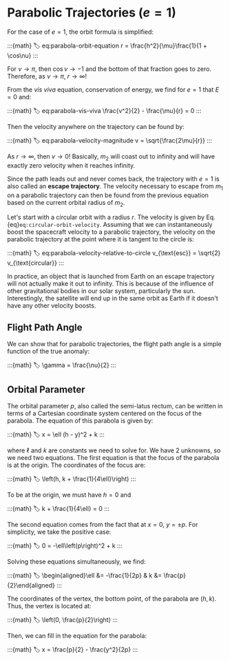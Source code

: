 # Parabolic Trajectories ($e = 1$)

For the case of $e = 1$, the orbit formula is simplified:

:::{math}
:label: eq:parabola-orbit-equation
r = \frac{h^2}{\mu}\frac{1}{1 + \cos\nu}
:::

For $\nu\rightarrow\pi$, then $\cos\nu\rightarrow -1$ and the bottom of that fraction goes to zero. Therefore, as $\nu\rightarrow\pi$, $r\rightarrow\infty$!

From the _vis viva_ equation, conservation of energy, we find for $e = 1$ that $E=0$ and:

:::{math}
:label: eq:parabola-vis-viva
\frac{v^2}{2} - \frac{\mu}{r} = 0
:::

Then the velocity anywhere on the trajectory can be found by:

:::{math}
:label: eq:parabola-velocity-magnitude
v = \sqrt{\frac{2\mu}{r}}
:::

As $r\rightarrow\infty$, then $v\rightarrow 0$! Basically, $m_2$ will coast out to infinity and will have exactly zero velocity when it reaches infinity.

Since the path leads out and never comes back, the trajectory with $e = 1$ is also called an **escape trajectory**. The velocity necessary to escape from $m_1$ on a parabolic trajectory can then be found from the previous equation based on the current orbital radius of $m_2$.

Let's start with a circular orbit with a radius $r$. The velocity is given by Eq. {eq}`eq:circular-orbit-velocity`. Assuming that we can instantaneously boost the spacecraft velocity to a parabolic trajectory, the velocity on the parabolic trajectory at the point where it is tangent to the circle is:

:::{math}
:label: eq:parabola-velocity-relative-to-circle
v_{\text{esc}} = \sqrt{2} v_{\text{circular}}
:::

In practice, an object that is launched from Earth on an escape trajectory will not actually make it out to infinity. This is because of the influence of other gravitational bodies in our solar system, particularly the sun. Interestingly, the satellite will end up in the same orbit as Earth if it doesn't have any other velocity boosts.

## Flight Path Angle

We can show that for parabolic trajectories, the flight path angle is a simple function of the true anomaly:

:::{math}
:label: 
\gamma = \frac{\nu}{2}
:::

## Orbital Parameter

The orbital parameter $p$, also called the semi-latus rectum, can be written in terms of a Cartesian coordinate system centered on the focus of the parabola. The equation of this parabola is given by:

:::{math}
:label: 
x = \ell (h - y)^2 + k
:::

where $\ell$ and $k$ are constants we need to solve for. We have 2 unknowns, so we need two equations. The first equation is that the focus of the parabola is at the origin. The coordinates of the focus are:

:::{math}
:label: 
\left(h, k + \frac{1}{4\ell}\right)
:::

To be at the origin, we must have $h = 0$ and

:::{math}
:label: 
k + \frac{1}{4\ell} = 0
:::

The second equation comes from the fact that at $x = 0$, $y = \pm p$. For simplicity, we take the positive case:

:::{math}
:label: 
0 = -\ell\left(p\right)^2 + k
:::

Solving these equations simultaneously, we find:

:::{math}
:label: 
\begin{aligned}\ell &= -\frac{1}{2p} & k &= \frac{p}{2}\end{aligned}
:::

The coordinates of the vertex, the bottom point, of the parabola are $(h, k)$. Thus, the vertex is located at:

:::{math}
:label: 
\left(0, \frac{p}{2}\right)
:::

Then, we can fill in the equation for the parabola:

:::{math}
:label: 
x = \frac{p}{2} - \frac{y^2}{2p}
:::
